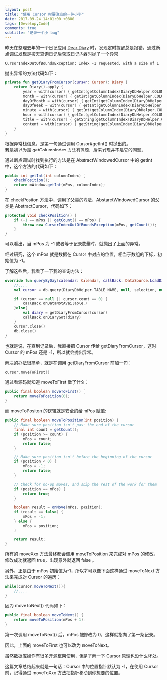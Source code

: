 ```yaml
---
layout: post
title: "使用 Cursor 时要注意的一件小事"
date: 2017-09-24 14:01:00 +0800
tags: [Develop,Code]
comments: true
subtitle: "记录一个小 bug"
---  
```

昨天在整理去年的一个日记应用 [Dear Diary](https://github.com/wenhaiz/DearDiary) 时，发现定时提醒总是报错，通过断点调试发现是按天查询日记后获取日记内容时抛了一个异常  

```
CursorIndexOutOfBoundsException: Index -1 requested, with a size of 1
``` 
抛出异常的方法代码如下：
```kotlin
private fun getDiaryFromCursor(cursor: Cursor): Diary {
    return Diary().apply {
        year = with(cursor) { getInt(getColumnIndex(DiaryDbHelper.COLUMN_YEAR)) }
        month = with(cursor) { getInt(getColumnIndex(DiaryDbHelper.COLUMN_MONTH)) }
        dayOfMonth = with(cursor) { getInt(getColumnIndex(DiaryDbHelper.COLUMN_DAY_OF_MONTH)) }
        dayOfWeek = with(cursor) { getInt(getColumnIndex(DiaryDbHelper.COLUMN_DAY_OF_WEEK)) }
        minute = with(cursor) { getInt(getColumnIndex(DiaryDbHelper.COLUMN_MINUTE)) }
        hour = with(cursor) { getInt(getColumnIndex(DiaryDbHelper.COLUMN_HOUR)) }
        title = with(cursor) { getString(getColumnIndex(DiaryDbHelper.COLUMN_TITLE)) }
        content = with(cursor) { getString(getColumnIndex(DiaryDbHelper.COLUMN_CONTENT)) }
    }
}
```
根据异常栈信息，是第一句通过调用 Cursor#getInt() 时抛出的。   
我最初以为是 getColumnIndex 方法有问题，后来发现并不是它的问题。  

通过断点调试时找到执行的方法是在 AbstractWindowedCursor 中的 getInt 中，这个方法的代码如下：
```java
public int getInt(int columnIndex) {
    checkPosition();
    return mWindow.getInt(mPos, columnIndex);
}
```
在 checkPositon 方法中，调用了父类的方法，AbstarctWindowedCursor 的父类是 AbstractCursor，代码如下：
```java
protected void checkPosition() {
    if (-1 == mPos || getCount() == mPos) {
        throw new CursorIndexOutOfBoundsException(mPos, getCount());
    }
}
```
可以看出，当 mPos 为 -1 或者等于记录数量时，就抛出了上面的异常。   

经过研究，这个 mPos 就是数据在 Cursor 中对应的位置，相当于数组的下标，初始值为 -1。

了解这些后，我看了一下我的查询方法：
```kotlin
override fun queryByDay(calendar: Calendar, callBack: DataSource.LoadDiaryCallBack) {
    //....
    val cursor = db.query(DiaryDbHelper.TABLE_NAME, null, selection, null, null, null, DiaryDbHelper.COLUMN_DAY_OF_MONTH)

    if (cursor == null || cursor.count == 0) {
        callBack.onDataNotAvailable()
    }else{ 
        val diary = getDiaryFromCursor(cursor)
        callBack.onDiaryGot(diary)
    }
    cursor.close()
    db.close()
}
```
也就是说，在查到记录后，我直接把 Cursor 传给 getDiaryFromCursor，这时 Cursor 的 mPos 还是 -1，所以就会抛出异常。   

解决的办法很简单，就是在调用 getDiaryFromCursor 前加一句：
```kotlin
cursor.moveToFirst()
```
通过看源码就知道 moveToFirst 做了什么：
```java
public final boolean moveToFirst() {
    return moveToPosition(0);
}
```
而 moveToPositon 的逻辑就是安全的给 mPos 赋值:
```java
public final boolean moveToPosition(int position) {
    // Make sure position isn't past the end of the cursor
    final int count = getCount();
    if (position >= count) {
        mPos = count;
        return false;
    }

    // Make sure position isn't before the beginning of the cursor
    if (position < 0) {
        mPos = -1;
        return false;
    }

    // Check for no-op moves, and skip the rest of the work for them
    if (position == mPos) {
        return true;
    }

    boolean result = onMove(mPos, position);
    if (result == false) {
        mPos = -1;
    } else {
        mPos = position;
    }

    return result;
}
```
所有的 moveXxx 方法最终都会调用 moveToPosition 来完成对 mPos 的修改，修改成功就返回 true，出现意外就返回 false 。

另外，正是由于 mPos 初始值为-1，所以才可以像下面这样通过 moveToNext 方法来完成对 Cursor 的遍历：
```java
while(cursor.moveToNext()){
    //....
}
```
因为 moveToNext() 代码如下：
```java
public final boolean moveToNext() {
    return moveToPosition(mPos + 1);
}
```
第一次调用 moveToNext() 后，mPos 被修改为 0，这样就指向了第一条记录。  

因此，上面的 moveToFirst 也可以改为 moveToNext。 

虽然数据库操作有很多开源框架使用，但是了解一下 Cursor 原理也没什么坏处。   

这篇文章总结起来就是一句话：Cursor 中的位置指针默认为 -1，在使用 Cursor 前，记得通过 moveToXxx 方法把指针移动到你想要的位置。